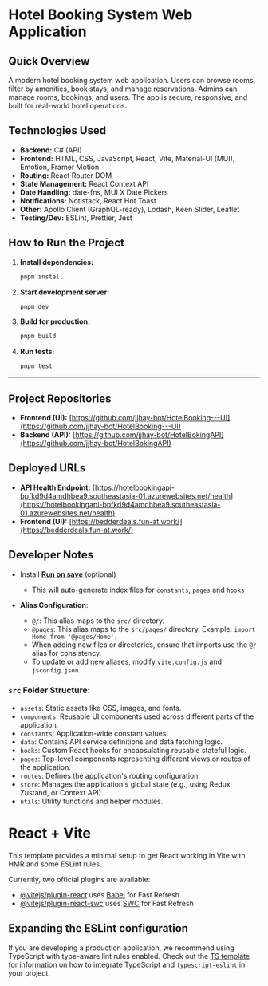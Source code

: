 # Hotel Booking System Web Application

## Quick Overview
A modern hotel booking system web application. Users can browse rooms, filter by amenities, book stays, and manage reservations. Admins can manage rooms, bookings, and users. The app is secure, responsive, and built for real-world hotel operations.

## Technologies Used
- **Backend:** C# (API)
- **Frontend:** HTML, CSS, JavaScript, React, Vite, Material-UI (MUI), Emotion, Framer Motion
- **Routing:** React Router DOM
- **State Management:** React Context API
- **Date Handling:** date-fns, MUI X Date Pickers
- **Notifications:** Notistack, React Hot Toast
- **Other:** Apollo Client (GraphQL-ready), Lodash, Keen Slider, Leaflet
- **Testing/Dev:** ESLint, Prettier, Jest

## How to Run the Project
1. **Install dependencies:**
   ```sh
   pnpm install
   ```
2. **Start development server:**
   ```sh
   pnpm dev
   ```
3. **Build for production:**
   ```sh
   pnpm build
   ```
4. **Run tests:**
   ```sh
   pnpm test
   ```

---

## Project Repositories

- **Frontend (UI):** [https://github.com/jjhay-bot/HotelBooking---UI](https://github.com/jjhay-bot/HotelBooking---UI)
- **Backend (API):** [https://github.com/jjhay-bot/HotelBokingAPI](https://github.com/jjhay-bot/HotelBokingAPI)

## Deployed URLs

- **API Health Endpoint:** [https://hotelbookingapi-bpfkd9d4amdhbea9.southeastasia-01.azurewebsites.net/health](https://hotelbookingapi-bpfkd9d4amdhbea9.southeastasia-01.azurewebsites.net/health)
- **Frontend (UI):** [https://bedderdeals.fun-at.work/](https://bedderdeals.fun-at.work/)

## Developer Notes

- Install **[Run on save]([https://marketplace.visualstudio.com/items?itemName=emeraldwalk.RunOnSave]())** (optional)

  - This will auto-generate index files for `constants`, `pages` and `hooks`
- **Alias Configuration**:

  - `@/`: This alias maps to the `src/` directory.
  - `@pages`: This alias maps to the `src/pages/` directory. Example: `import Home from '@pages/Home';`
  - When adding new files or directories, ensure that imports use the `@/` alias for consistency.
  - To update or add new aliases, modify `vite.config.js` and `jsconfig.json`.

### `src` Folder Structure:

- `assets`: Static assets like CSS, images, and fonts.
- `components`: Reusable UI components used across different parts of the application.
- `constants`: Application-wide constant values.
- `data`: Contains API service definitions and data fetching logic.
- `hooks`: Custom React hooks for encapsulating reusable stateful logic.
- `pages`: Top-level components representing different views or routes of the application.
- `routes`: Defines the application's routing configuration.
- `store`: Manages the application's global state (e.g., using Redux, Zustand, or Context API).
- `utils`: Utility functions and helper modules.

<!-- ====== INITIAL PROJECT SETUP ====== -->

# React + Vite

This template provides a minimal setup to get React working in Vite with HMR and some ESLint rules.

Currently, two official plugins are available:

- [@vitejs/plugin-react](https://github.com/vitejs/vite-plugin-react/blob/main/packages/plugin-react) uses [Babel](https://babeljs.io/) for Fast Refresh
- [@vitejs/plugin-react-swc](https://github.com/vitejs/vite-plugin-react/blob/main/packages/plugin-react-swc) uses [SWC](https://swc.rs/) for Fast Refresh

## Expanding the ESLint configuration

If you are developing a production application, we recommend using TypeScript with type-aware lint rules enabled. Check out the [TS template](https://github.com/vitejs/vite/tree/main/packages/create-vite/template-react-ts) for information on how to integrate TypeScript and [`typescript-eslint`](https://typescript-eslint.io) in your project.
